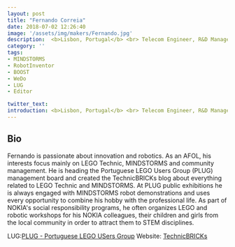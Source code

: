 ```yaml
---
layout: post
title: "Fernando Correia"
date: 2018-07-02 12:26:40
image: '/assets/img/makers/Fernando.jpg'
description:  <b>Lisbon, Portugal</b> <br> Telecom Engineer, R&D Manager and Head of Innovation at NOKIA Portugal
category: ''
tags:
- MINDSTORMS
- RobotInventor
- BOOST
- WeDo
- LUG
- Editor

twitter_text:
introduction: <b>Lisbon, Portugal</b> <br> Telecom Engineer, R&D Manager and Head of Innovation at NOKIA Portugal
---
```




## Bio


Fernando is passionate about innovation and robotics. As an AFOL, his interests focus mainly on LEGO Technic, MINDSTORMS and community management. He is heading the Portuguese LEGO Users Group (PLUG) management board and created the TechnicBRICKs blog about everything related to LEGO Technic and MINDSTORMS. At PLUG public exhibitions he is always engaged with MINDSTORMS robot demonstrations and uses every opportunity to combine his hobby with the professional life. As part of NOKIA's social responsibility programs, he often organizes LEGO and robotic workshops for his NOKIA colleagues, their children and girls from the local community in order to attract them to STEM disciplines.

LUG:[PLUG - Portuguese LEGO USers Group](www.plug.pt)
Website: [TechnicBRICKs](technicbricks.com)
